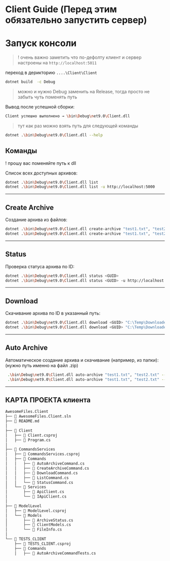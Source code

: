 # Client Guide (Перед этим обязательно запустить сервер)

# Запуск консоли



>! очень важно заметить что по-дефолту клиент и сервер настроены на `http://localhost:5011`

переход в дерикторию `....\Client\Client`

```bash
dotnet build  -c Debug
```

>можно и нужно Debug заменить на Release, тогда просто не забыть чуть поменять путь

Вывод после успешной сборки:

```bash
Client успешно выполнено → \bin\Debug\net9.0\Client.dll
```

> тут как раз можно взять путь для следующей команды


```bash
dotnet .\bin\Debug\net9.0\Client.dll --help
```

## Команды

! прошу вас поменяйте путь к dll

Список всех доступных архивов:

```bash
dotnet .\bin\Debug\net9.0\Client.dll list
dotnet .\bin\Debug\net9.0\Client.dll list -u http://localhost:5000
```

---

##  Create Archive

Создание архива из файлов:

```bash
dotnet .\bin\Debug\net9.0\Client.dll create-archive "test1.txt", "test2.txt"
dotnet .\bin\Debug\net9.0\Client.dll create-archive "test1.txt", "test2.txt" -u http://localhost:5000
```

---

##  Status

Проверка статуса архива по ID:

```bash
dotnet .\bin\Debug\net9.0\Client.dll status <GUID>
dotnet .\bin\Debug\net9.0\Client.dll status <GUID> -u http://localhost:5000
```

---

##  Download

Скачивание архива по ID в указанный путь:

```bash
dotnet .\bin\Debug\net9.0\Client.dll download <GUID> "C:\Temp\Downloaded.zip"
dotnet .\bin\Debug\net9.0\Client.dll download <GUID> "C:\Temp\Downloaded.zip" -u http://localhost:5000
```

---

##  Auto Archive

Автоматическое создание архива и скачивание (например, из папки): (нужно путь именно на файл .zip)

```bash
 .\bin\Debug\net9.0\Client.dll auto-archive "test1.txt", "test2.txt" --output "C:\Temp\Archive.zip"
 .\bin\Debug\net9.0\Client.dll auto-archive "test1.txt", "test2.txt" --output "C:\Temp\Archive.zip" -u http://localhost:5000
```

---

## КАРТА ПРОЕКТА клиента


```txt
AwesomeFiles.Client
├── 📄 AwesomeFiles.Client.sln
├── 📄 README.md
│
├── 📂 Client
│   ├── 📄 Client.csproj
│   ├── 📄 Program.cs
│
├── 📂 CommandsServices
│   ├── 📄 CommandsServices.csproj
│   ├── 📂 Commands
│   │   ├── 📄 AutoArchiveCommand.cs
│   │   ├── 📄 CreateArchiveCommand.cs
│   │   ├── 📄 DownloadCommand.cs
│   │   ├── 📄 ListCommand.cs
│   │   └── 📄 StatusCommand.cs
│   └── 📂 Services
│       ├── 📄 ApiClient.cs
│       └── 📄 IApiClient.cs
│
├── 📂 ModelLevel
│   ├── 📄 ModelLevel.csproj
│   └── 📂 Models
│       ├── 📄 ArchiveStatus.cs
│       ├── 📄 ClientModels.cs
│       └── 📄 FileInfo.cs
│
└── 📂 TESTS_CLIENT
    ├── 📄 TESTS_CLIENT.csproj
    ├── 📂 Commands
    │   ├── 📄 AutoArchiveCommandTests.cs
```
